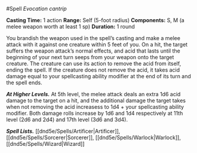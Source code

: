 #Spell
*Evocation cantrip*

**Casting Time:** 1 action
**Range:** Self (5-foot radius)
**Components:** S, M (a melee weapon worth at least 1 sp)
**Duration:** 1 round

You brandish the weapon used in the spell’s casting and make a melee attack with it against one creature within 5 feet of you. On a hit, the target suffers the weapon attack’s normal effects, and acid that lasts until the beginning of your next turn seeps from your weapon onto the target creature. The creature can use its action to remove the acid from itself, ending the spell. If the creature does not remove the acid, it takes acid damage equal to your spellcasting ability modifier at the end of its turn and the spell ends.

***At Higher Levels.*** At 5th level, the melee attack deals an extra 1d6 acid damage to the target on a hit, and the additional damage the target takes when not removing the acid increasess to 1d4 + your spellcasting ability modifier. Both damage rolls increase by 1d6 and 1d4 respectively at 11th level (2d6 and 2d4) and 17th level (3d6 and 3d4).

***Spell Lists.*** [[dnd5e/Spells/Artificer\|Artificer]], [[dnd5e/Spells/Sorcerer\|Sorcerer]], [[dnd5e/Spells/Warlock\|Warlock]], [[dnd5e/Spells/Wizard\|Wizard]]
